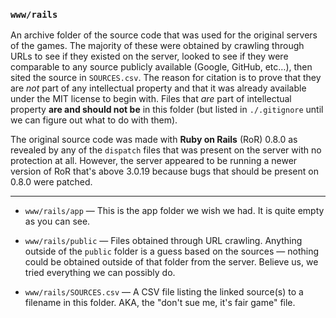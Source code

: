 ### `www/rails`
An archive folder of the source code that was used for the original servers of the games. The majority of these were obtained by crawling through URLs to see if they existed on the server, looked to see if they were comparable to any source publicly available (Google, GitHub, etc…), then sited the source in `SOURCES.csv`. The reason for citation is to prove that they are *not* part of any intellectual property and that it was already available under the MIT license to begin with. Files that *are* part of intellectual property **are and should not be** in this folder (but listed in `./.gitignore` until we can figure out what to do with them).

The original source code was made with **Ruby on Rails** (RoR) 0.8.0 as revealed by any of the `dispatch` files that was present on the server with no protection at all. However, the server appeared to be running a newer version of RoR that's above 3.0.19 because bugs that should be present on 0.8.0 were patched.

---

* `www/rails/app` — This is the app folder we wish we had. It is quite empty as you can see.

* `www/rails/public` — Files obtained through URL crawling. Anything outside of the `public` folder is a guess based on the sources — nothing could be obtained outside of that folder from the server. Believe us, we tried everything we can possibly do.

* `www/rails/SOURCES.csv` — A CSV file listing the linked source(s) to a filename in this folder. AKA, the "don't sue me, it's fair game" file.
